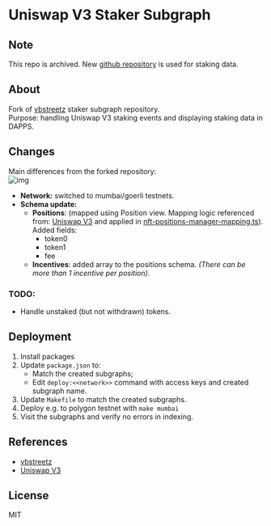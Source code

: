 # Uniswap V3 Staker Subgraph
## Note
This repo is archived. New [github repository]([https://github.com/msvstj/v3-subgraph](https://github.com/msvstj/v3-subgraph/tree/staking-only))
is used for staking data.

## About
Fork of [vbstreetz](https://github.com/vbstreetz/uniswap-v3-staker-subgraph) staker subgraph repository. <br>
Purpose: handling Uniswap V3 staking events and displaying staking data in DAPPS.

## Changes
Main differences from the forked repository:
<br>
![img](https://gateway.pinata.cloud/ipfs/QmeerkwfgCLQW1bqkot34QEQhja2SZGRJKtAdQhmvGuXXL/)

- **Network:** switched to mumbai/goerli testnets.
- **Schema update:** 
    - **Positions**: (mapped using Position view. Mapping logic referenced from: [Uniswap V3](https://github.com/Uniswap/v3-subgraph/blob/main/src/mappings/position-manager.ts) and applied in [nft-positions-manager-mapping.ts](./src/nft-positions-manager-mapping.ts)). 
    <br> Added fields:
        - token0 
        - token1
        - fee
    - **Incentives**: added array to the positions schema. *(There can be more than 1 incentive per position)*.


### TODO:
- Handle unstaked (but not withdrawn) tokens.

## Deployment
1. Install packages 
2. Update `package.json` to:
    - Match the created subgraphs;
    - Edit `deploy:<<network>>` command with access keys and created subgraph name.
3. Update `Makefile` to match the created subgraphs.
3. Deploy e.g. to polygon testnet with `make mumbai`
4. Visit the subgraphs and verify no errors in indexing.

## References
- [vbstreetz](https://github.com/vbstreetz/uniswap-v3-staker-subgraph)
- [Uniswap V3](https://github.com/Uniswap/v3-subgraph/blob/main/src/mappings/position-manager.ts)

## License
MIT
